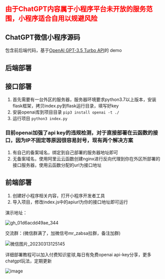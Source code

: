 ## <font color='red'>由于ChatGPT内容属于小程序平台未开放的服务范围，小程序适合自用以规避风险</font>

## ChatGPT微信小程序源码
包含前后端代码，基于[OpenAI GPT-3.5 Turbo API](https://platform.openai.com/docs/guides/chat)的 demo

后端部署
---
## 接口部署
1. 首先需要有一台外区的服务器，服务器环境要求python3.7以上版本，安装flask框架，拷贝index.py到flask运行目录，填写好key
2. 安装openai库到项目目录 `pip3 install openai -t ./`
3. 运行项目 `python3 index.py`
 
### 目前openai加强了api key的违规检测，对于直接部署在云函数的接口，因为IP不固定等原因很容易封号，现有两个解决方案
1. 有自己的备案域名，绑定到自己部署的服务器地址即可
2. 无备案域名，使用阿里云云函数创建nginx进行反向代理到你在外区所部署的接口服务器，使用云函数分配的url为接口地址

前端部署
---
1. 创建好小程序相关内容，打开小程序开发者工具
2. 导入项目，修改index.js中的apiurl为你的接口地址即可运行

演示地址：

![gh_01d6acdd49ae_344](https://user-images.githubusercontent.com/24582880/227719924-367ad647-e190-40ec-84d8-031064b44d1c.jpg)

交流群：(微信群满了，加微信号mr_zabsa拉群，备注加群)

![微信图片_20230313125145](https://user-images.githubusercontent.com/24582880/224611286-854da90a-754a-4fb2-862a-400ccc240245.jpg)

详细部署教程可以加入付费知识星球,每日有免费openai api-key分享，更多chatgpt玩法，定期更新

![image](https://user-images.githubusercontent.com/24582880/232372709-c72fc852-b439-4099-b249-81960aa0d87f.png)


